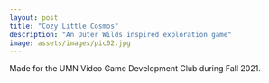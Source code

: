 ```yaml
---
layout: post
title: "Cozy Little Cosmos"
description: "An Outer Wilds inspired exploration game"
image: assets/images/pic02.jpg
---
```


Made for the  UMN Video Game Development Club during Fall 2021.